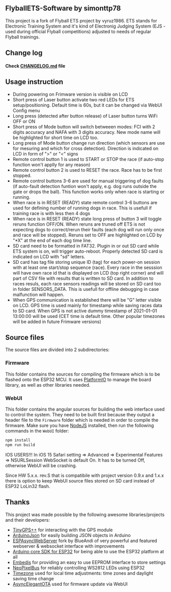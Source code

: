 ## FlyballETS-Software by simonttp78

This project is a fork of Flyball ETS project by vyruz1986.
ETS stands for Electronic Training System and it's kind of Electronig Judging System (EJS - used during official Flyball competitions) adjusted to needs of regular Flyball trainings.

## Change log

#### Check [CHANGELOG.md](https://github.com/simonttp78/FlyballETS-Software/blob/master/CHANGELOG.md) file

## Usage instruction
- During powering on Frimware version is visible on LCD
- Short press of Laser button activate two red LEDs for ETS setup/positioning. Default time is 60s, but it can be changed via WebUI Config menu
- Long press (detected after button release) of Laser button turns WiFi OFF or ON
- Short press of Mode button will switch betweeen modes: FCI with 2 digits accuracy and NAFA with 3 digits accuracy. New mode name will be highlighted for short time on LCD too.
- Long press of Mode button change run direction (which sensors are use for mesuring and which for cross detection). Direction is indicated on LCD in form of ">" or "<" signs
- Remote control button 1 is used to START or STOP the race (if auto-stop function won't applly for any reason)
- Remote control button 2 is used to RESET the race. Race has to be first stopped.
- Remote control buttons 3-6 are used for manual triggering of dog faults (if auto-fault detection funtion won't apply, e.g. dog runs outside the gate or drops the ball). This function works only when race is starting or running.
- When race is in RESET (READY) state remote control 3-6 buttons are used for defining number of running dogs in race. This is usefull if training race is with less then 4 dogs
- When race is in RESET (READY) state long press of button 3 will toggle reruns function OFF/ON. When reruns are truned off ETS is not expecting dogs to correct/rerun their faults (each dog will run only once and race will be stopped). Reruns set to OFF are highlighted on LCD by "*X" at the end of each dog time line.
- SD card need to be formatted in FAT32. Plugin in or out SD card while ETS system is on, will trigger auto-reboot. Properly detected SD card is indicated on LCD with "sd" letters.
- SD card has tag file storing unique ID (tag) for each power-on session with at least one start/stop sequence (race). Every race in the sesssion will have own race id that is displayed on LCD (top right corner) and will part of CSV file with results that is written to SD card. In addition to races resuls, each race sensors readings will be stored on SD card too in folder SENSORS_DATA. This is usefull for offline debugging in case malfunction will happen.
- When GPS communication is established there will be "G" letter visible on LCD. GPS time is used mainly for timestamp while saving races data to SD card. When GPS is not active dummy timestamp of 2021-01-01 13:00:00 will be used (CET time is default time. Other popular timezones will be added in future Frimware versions)


## Source files

The source files are divided into 2 subdirectories:

### Firmware

This folder contains the sources for compiling the firmware which is to be flashed onto the ESP32 MCU.
It uses [PlatformIO](https://platformio.org/) to manage the board library, as well as other libraries needed.

### WebUI

This folder contains the angular sources for building the web interface used to control the system.
They need to be built first because they output a header file to the `Firmware` folder which is needed in order to compile the firmware.
Make sure you have [NodeJS](https://nodejs.org/en/download/) installed, then run the following commands in the `WebUI` folder:

```bash
npm install
npm run build
```

IOS USERS!!!
In iOS 15 Safari setting => Advanced => Experimental Features => NSURLSession WebSocket is default On. It has to be turned Off, otherwise WebUI will be crashing.

Since HW 5.x.x. rev.S that is compatibile with project version 0.9.x and 1.x.x there is option to keep WebUI source files stored on SD card instead of ESP32 LoLin32 flash.

## Thanks

This project was made possible by the following awesome libraries/projects and their developers:

- [TinyGPS++](http://arduiniana.org/libraries/tinygpsplus/) for interacting with the GPS module
- [ArduinoJson](https://github.com/bblanchon/ArduinoJson) for easily building JSON objects in Arduino
- [ESPAsyncWebServer](https://github.com/BlueAndi/ESPAsyncWebServer) fork by BlueAndi of very powerful and featured webserver & websocket interface with improvements
- [Arduino core SDK for ESP32](https://github.com/espressif/arduino-esp32) for being able to use the ESP32 platform at all
- [Embedis](https://github.com/thingSoC/embedis) for providing an easy to use EEPROM interface to store settings
- [NeoPixelBus](https://github.com/Makuna/NeoPixelBus) for reliably controlling WS2812 LEDs using ESP32
- [Timezone](https://github.com/JChristensen/Timezone) used for local time adjustments: time zones and daylight saving time change
- [AsyncElegantOTA](https://github.com/ayushsharma82/AsyncElegantOTA) used for firmware update via WebUI
